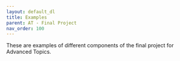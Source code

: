 ```yaml
---
layout: default_dl
title: Examples
parent: AT - Final Project
nav_order: 100
---
```


These are examples of different components of the final project for  Advanced Topics.